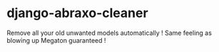 # django-abraxo-cleaner
Remove all your old unwanted models automatically ! Same feeling as blowing up Megaton guaranteed !
